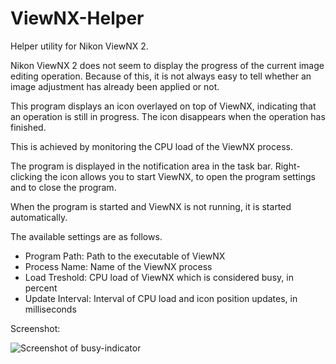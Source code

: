 # ViewNX-Helper
Helper utility for Nikon ViewNX 2.

Nikon ViewNX 2 does not seem to display the progress of the current image editing operation. Because of this, it is not always easy to tell whether an image adjustment has already been applied or not.

This program displays an icon overlayed on top of ViewNX, indicating that an operation is still in progress. The icon disappears when the operation has finished.

This is achieved by monitoring the CPU load of the ViewNX process.

The program is displayed in the notification area in the task bar. Right-clicking the icon allows you to start ViewNX, to open the program settings and to close the program.

When the program is started and ViewNX is not running, it is started automatically.

The available settings are as follows.
* Program Path: Path to the executable of ViewNX
* Process Name: Name of the ViewNX process
* Load Treshold: CPU load of ViewNX which is considered busy, in percent
* Update Interval: Interval of CPU load and icon position updates, in milliseconds

Screenshot:

![Screenshot of busy-indicator](http://oi67.tinypic.com/153ql9f.jpg "Screenshot of busy-indicator")
